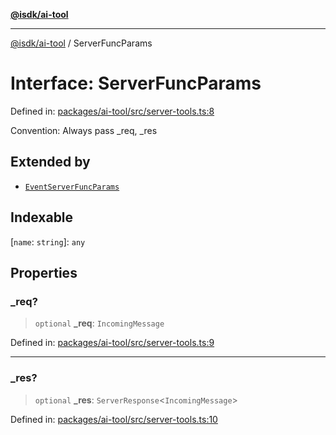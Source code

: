 [**@isdk/ai-tool**](../README.md)

***

[@isdk/ai-tool](../globals.md) / ServerFuncParams

# Interface: ServerFuncParams

Defined in: [packages/ai-tool/src/server-tools.ts:8](https://github.com/isdk/ai-tool.js/blob/7135b3a67072644f21685b76900b7f351401749e/src/server-tools.ts#L8)

Convention: Always pass _req, _res

## Extended by

- [`EventServerFuncParams`](EventServerFuncParams.md)

## Indexable

\[`name`: `string`\]: `any`

## Properties

### \_req?

> `optional` **\_req**: `IncomingMessage`

Defined in: [packages/ai-tool/src/server-tools.ts:9](https://github.com/isdk/ai-tool.js/blob/7135b3a67072644f21685b76900b7f351401749e/src/server-tools.ts#L9)

***

### \_res?

> `optional` **\_res**: `ServerResponse`\<`IncomingMessage`\>

Defined in: [packages/ai-tool/src/server-tools.ts:10](https://github.com/isdk/ai-tool.js/blob/7135b3a67072644f21685b76900b7f351401749e/src/server-tools.ts#L10)
